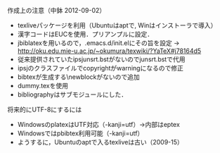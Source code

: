 作成上の注意（中鉢 2012-09-02）
- texliveパッケージを利用（Ubuntuはaptで, Winはインストーラで導入）
- 漢字コードはEUCを使用．プリアンプルに設定．
- jbiblatexを用いるので，.emacs.d/init.elにその旨を設定
   -> http://oku.edu.mie-u.ac.jp/~okumura/texwiki/?YaTeX#j78164d5
- 従来提供されていたipsjunsrt.bstがないのでjunsrt.bstで代用
- ipsjのクラスファイルでcopyrightがwarningになるので修正
- bibtexが生成する\newblockがないので追加
- dummy.texを使用
- bibliographyはサブモジュールにした．

将来的にUTF-8にするには
- WindowsのplatexはUTF対応（-kanji=utf）->内部はeptex
- Windowsではpbibtex利用可能（-kanji=utf）
- ようするに，Ubuntuのaptで入るtexliveは古い（2009-15）

